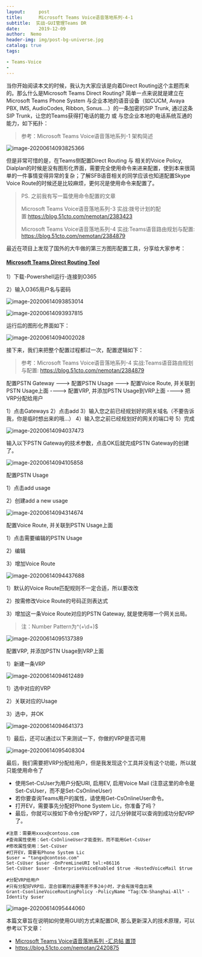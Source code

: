 ```yaml
---
layout:     post
title:      Microsoft Teams Voice语音落地系列-4-1 
subtitle:  实战-GUI管理Teams DR
date:       2019-12-09
author:  Nemo
header-img: img/post-bg-universe.jpg
catalog: true
tags:

- Teams-Voice
- 
---
```


当你开始阅读本文的时候，我认为大家应该是向着Direct Routing这个主题而来的。那么什么是Microsoft Teams Direct Routing?  简单一点来说就是建立在Microsoft Teams Phone System 与企业本地的语音设备（如CUCM, Avaya PBX,  IMS, AudioCodes, Ribbon, Sonus….）的一条加密的SIP Trunk, 通过这条SIP  Trunk，让您的Teams获得打电话的能力 或 与您企业本地的电话系统互通的能力，如下拓扑：

> 参考：Microsoft Teams Voice语音落地系列-1 架构简述

![image-20200614093825366](https://cdn.jsdelivr.net/gh/tangx007/tangx007.github.io/img/image-20200614093825366.png)

但是非常可惜的是，在Teams侧配置Direct Routing 与 相关的Voice Policy,  Dialplan的时候是没有图形化界面，需要完全使用命令来进来配置，使到本来很简单的一件事情变得异常的复杂；了解SFB语音相关的同学应该也知道配置Skype Voice Route的时候还是比较麻烦，更何况是使用命令来配置了。

> PS. 之前我有写一篇使用命令配置的文章
>
> Microsoft Teams Voice语音落地系列-3 实战:拨号计划的配置:https://blog.51cto.com/nemotan/2383423
>
> Microsoft Teams Voice语音落地系列-4 实战:Teams语音路由规划与配置: https://blog.51cto.com/nemotan/2384879

最近在项目上发现了国外的大牛做的第三方图形配置工具，分享给大家参考：

#### [Microsoft Teams Direct Routing Tool](https://www.myskypelab.com/2019/02/microsoft-teams-direct-routing-tool.html)

1）下载-Powershell运行-连接到O365

2）输入O365用户名与密码

![image-20200614093853014](https://cdn.jsdelivr.net/gh/tangx007/tangx007.github.io/img/dr0000000000938055013325e765f774e833286b3849.png)

![image-20200614093937815](https://cdn.jsdelivr.net/gh/tangx007/tangx007.github.io/img/image-20200614093937815.png)

运行后的图形化界面如下：

![image-20200614094002028](https://cdn.jsdelivr.net/gh/tangx007/tangx007.github.io/img/image-20200614094037473.png)

接下来，我们来把整个配置过程都过一次，配置逻辑如下：

> 参考：Microsoft Teams Voice语音落地系列-4 实战:Teams语音路由规划与配置: https://blog.51cto.com/nemotan/2384879

配置PSTN Gateway ---> 配置PSTN Usage ---> 配置Voice Route, 并关联到PSTN Usage上面 ----> 配置VRP, 并添加PSTN Usage到VRP上面 ----> 把VRP分配给用户

1）点击Gateways
2）点击add
3）输入您之前已经规划好的网关域名（不要告诉我，你是临时想出来的哦…）
4）输入您之前已经规划好的网关的端口号
5）完成

![image-20200614094037473](https://cdn.jsdelivr.net/gh/tangx007/tangx007.github.io/img/image-20200614094037473.png)

输入以下PSTN Gateway的技术参数，点击OK后就完成PSTN Gateway的创建了。

![image-20200614094105858](C:\Users\Nemo\AppData\Roaming\Typora\typora-user-images\image-20200614094105858.png)

配置PSTN Usage 

1）点击add usage

2）创建add a new usage

![image-20200614094314674](https://cdn.jsdelivr.net/gh/tangx007/tangx007.github.io/img/image-20200614094314674.png)

配置Voice Route, 并关联到PSTN Usage上面

1）点击需要编辑的PSTN Usage

2）编辑

3）增加Voice Route

![image-20200614094437688](https://cdn.jsdelivr.net/gh/tangx007/tangx007.github.io/img/image-20200614094437688.png)

1）默认的Voice Route匹配规则不一定合适，所以要改改

2）按需修改Voice Route的号码正则表达式

3）增加这一条Voice Route对应的PSTN Gateway, 就是使用哪一个网关出局。

> 注：Number Pattern为^(\+\d+)$

![image-20200614095137389](https://cdn.jsdelivr.net/gh/tangx007/tangx007.github.io/img/image-20200614095137389.png)

配置VRP, 并添加PSTN Usage到VRP上面

1）新建一条VRP

![image-20200614094612489](https://cdn.jsdelivr.net/gh/tangx007/tangx007.github.io/img/image-20200614094612489.png)

1）选中对应的VRP

2）关联对应的Usage

3）选中，并OK

![image-20200614094641373](https://cdn.jsdelivr.net/gh/tangx007/tangx007.github.io/img/image-20200614094641373.png)

1）最后，还可以通过以下来测试一下，你做的VRP是否可用

![image-20200614095408304](https://cdn.jsdelivr.net/gh/tangx007/tangx007.github.io/img/image-20200614095408304.png)

最后，我们需要把VRP分配给用户，但是我发现这个工具并没有这个功能，所以就只能使用命令了

- 使用Set-CsUser为用户分配URI, 启用EV, 启用Voice Mail (注意这里的命令是Set-CsUser，而不是Set-CsOnlineUser)
- 若你要查询Teams用户的属性，请使用Get-CsOnlineUser命令。
- 打开EV，需要事先分配好Phone System Lic，你准备了吗？
- 最后，你就可以按如下命令分配VRP了，过几分钟就可以查询到成功分配VRP了。

```
#注意：需要用xxxx@contoso.com
#查询属性使用：Get-CsOnlineUser才能查到，而不能用Get-CsUser
#修改属性使用：Set-CsUser
#打开EV，需要有Phone System Lic
$user = "tangx@contoso.com"
Set-CsUser $user -OnPremLineURI tel:+86116
Set-CsUser $user -EnterpriseVoiceEnabled $true -HostedVoiceMail $true

#分配VRP给用户
#只有分配好VRP后，混合部署的话要等差不多24小时，才会有拨号盘出来
Grant-CsonlineVoiceRoutingPolicy -PolicyName "Tag:CN-Shanghai-All" -Identity $user
```

![image-20200614095444060](C:\Users\Nemo\AppData\Roaming\Typora\typora-user-images\image-20200614095444060.png)

本篇文章旨在说明如何使用GUI的方式来配置DR, 那么更新深入的技术原理，可以参考以下文章：

- [Microsoft Teams Voice语音落地系列 -汇总帖 置顶](https://blog.51cto.com/nemotan/2420875)
- https://blog.51cto.com/nemotan/2420875